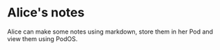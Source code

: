 # Alice's notes

Alice can make some notes using markdown, store them in her Pod and view them using PodOS.
